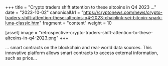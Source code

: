 +++
title = "Crypto traders shift attention to these altcoins in Q4 2023 ..."
date = "2023-10-02"
canonicalUrl = "https://cryptonews.com/news/crypto-traders-shift-attention-these-altcoins-q4-2023-chainlink-sei-bitcoin-spark-luna-classic.htm"
fragment = "content"
weight = 10

[asset]
    image = "retrospective-crypto-traders-shift-attention-to-these-altcoins-in-q4-2023.png"
+++

... smart contracts on the blockchain and real-world data sources. This 
innovative platform allows smart contracts to access external information, 
such as price...
